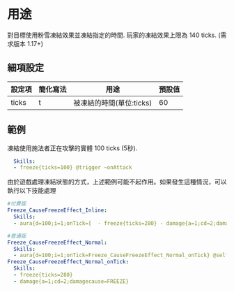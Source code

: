 用途
================

對目標使用粉雪凍結效果並凍結指定的時間. 玩家的凍結效果上限為 140 ticks. (需求版本 1.17+)

細項設定
----------

| 設定項 | 簡化寫法 | 用途  | 預設值 |
|-----------|---------|-------------------------------|---------|
| ticks | t   | 被凍結的時間(單位:ticks) | 60  |

範例
--------
凍結使用施法者正在攻擊的實體 100 ticks (5秒).
```yaml
  Skills:
  - freeze{ticks=100} @trigger ~onAttack
```
由於遊戲處理凍結狀態的方式，上述範例可能不起作用。如果發生這種情況，可以執行以下技能處理
```yaml
#付費版
Freeze_CauseFreezeEffect_Inline:
  Skills:
  - aura{d=100;i=1;onTick=[  - freeze{ticks=280} - damage{a=1;cd=2;damagecause=FREEZE} ]} @self

#普通版
Freeze_CauseFreezeEffect_Normal:
  Skills:
  - aura{d=100;i=1;onTick=Freeze_CauseFreezeEffect_Normal_onTick} @self
Freeze_CauseFreezeEffect_Normal_onTick:
  Skills:
  - freeze{ticks=280}
  - damage{a=1;cd=2;damagecause=FREEZE}
```